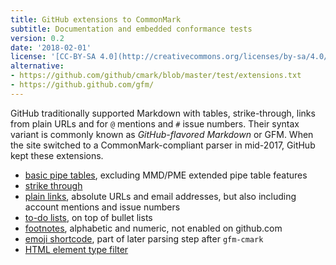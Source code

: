 ```yaml
---
title: GitHub extensions to CommonMark
subtitle: Documentation and embedded conformance tests
version: 0.2
date: '2018-02-01'
license: '[CC-BY-SA 4.0](http://creativecommons.org/licenses/by-sa/4.0/)'
alternative:
- https://github.com/github/cmark/blob/master/test/extensions.txt 
- https://github.github.com/gfm/
---
```


GitHub traditionally supported Markdown with tables, strike-through, links from plain URLs and for `@` mentions and `#` issue numbers. 
Their syntax variant is commonly known as _GitHub-flavored Markdown_ or GFM. 
When the site switched to a CommonMark-compliant parser in mid-2017, GitHub kept these extensions.

- [basic pipe tables](basic-pipe-table), excluding MMD/PME extended pipe table features
- [strike through](strikethrough)
- [plain links](plain-link), absolute URLs and email addresses, but also including account mentions and issue numbers
- [to-do lists](todo-list), on top of bullet lists
- [footnotes](footnote), alphabetic and numeric, not enabled on github.com
- [emoji shortcode](shortcode), part of later parsing step after `gfm-cmark`
- [HTML element type filter](html-filter)
